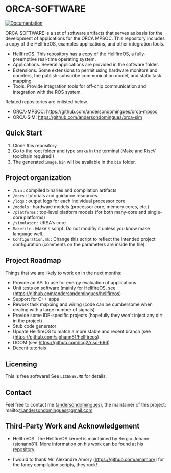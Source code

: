 # ORCA-SOFTWARE

[![Documentation](https://codedocs.xyz/andersondomingues/orca-software.svg)](https://codedocs.xyz/andersondomingues/orca-software/)

ORCA-SOFTWARE is a set of software artifacts that serves as basis for the development of applications for the ORCA MPSOC. This repository includes a copy of the HellfireOS, examples applications, and other integration tools. 

- HellfireOS. This repository has a copy of the HellfireOS, a fully-preemptive real-time operating system.
- Applications. Several applications are provided in the software folder. 
- Extensions. Some extensions to permit using hardware monitors and counters, the publish-subscribe communication model, and static task mapping.
- Tools. Provide integration tools for off-chip communication and integration with the ROS system.

Related repositories are enlisted below.

- ORCA-MPSOC: https://github.com/andersondomingues/orca-mpsoc
- ORCA-SIM: https://github.com/andersondomingues/orca-sim

## Quick Start

1) Clone this repository
2) Go to the root folder and type ``$make`` in the terminal (Make and RiscV toolchain required!)
3) The generated ``image.bin`` will be available in the ``bin`` folder.

## Project organization

- ``/bin`` : compiled binaries and compilation artifacts
- ``/docs`` : tutorials and guidance resources
- ``/logs`` : output logs for each individual processor core
- ``/models`` : hardware models (processor core, memory cores, etc.)
- ``/platforms`` : top-level platform models (for both many-core and single-core platforms)
- ``/simulator`` : URSA's core
- ``Makefile`` : Make's script. Do not modifiy it unless you know make language well.
- ``Configuration.mk`` : Change this script to reflect the intended project configuration (comments on the parameters are inside the file)


## Project Roadmap

Things that we are likely to work on in the next months:

- Provide an API to use for energy evaluation of applications
- Unit tests on software (mainly for HellfireOS, see (https://github.com/andersondomingues/hellfireos)
- Support for C++ apps 
- Rework task mapping and wiring (code can be cumbersome when dealing with a large number of signals)
- Provide some IDE-specific projects (hopefully they won't inject any dirt in the project)
- Stub code generator 
- Update HellfireOS to match a more stable and recent branch (see (https://github.com/sjohann81/hellfireos)
- DOOM (see https://github.com/lcq2/risc-666)
- Decent tutorials 

## Licensing

This is free software! See ``LICENSE.MD`` for details. 

## Contact

Feel free to contact me ([andersondomingues](https://github.com/andersondomingues)), the maintainer of this project: mailto:ti.andersondomingues@gmail.com.

## Third-Party Work and Acknowledgement

- HellfireOS. The HellfireOS kernel is maintained by Sergio Johann (sjohann81). More information on his work can be found at [his repository](https://github.com/sjohann81).

- I would to thank Mr. Alexandre Amory (https://github.com/amamory) for the fancy compilation scripts, they rock!
